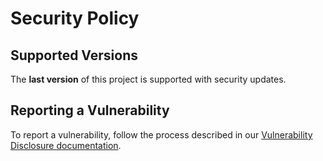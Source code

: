 # Security Policy

## Supported Versions

The **last version** of this project is supported with security updates.

## Reporting a Vulnerability

To report a vulnerability, follow the process described in our [Vulnerability Disclosure documentation](https://docs.swan.io/help/vulnerability-disclosure).
